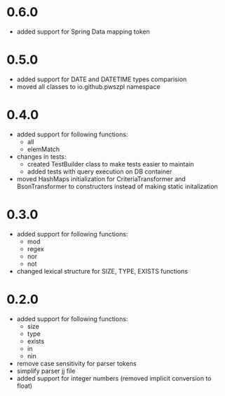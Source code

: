 # 0.6.0
* added support for Spring Data mapping token

# 0.5.0
* added support for DATE and DATETIME types comparision
* moved all classes to io.github.pwszpl namespace 

# 0.4.0
* added support for following functions:
  * all
  * elemMatch
* changes in tests:
  * created TestBuilder class to make tests easier to maintain
  * added tests with query execution on DB container
* moved HashMaps initialization for CriteriaTransformer and BsonTransformer to constructors instead of making static initalization

# 0.3.0
* added support for following functions:
  * mod
  * regex
  * nor
  * not
* changed lexical structure for SIZE, TYPE, EXISTS functions

# 0.2.0
* added support for following functions:
  * size
  * type
  * exists
  * in
  * nin
* remove case sensitivity for parser tokens
* simplify parser jj file
* added support for integer numbers (removed implicit conversion to float)